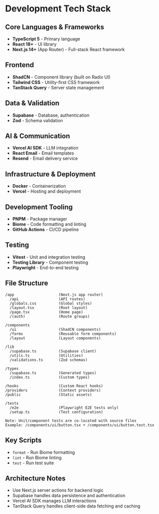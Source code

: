 # Development Tech Stack

## Core Languages & Frameworks
- **TypeScript 5** - Primary language
- **React 18+** - UI library
- **Next.js 14+** (App Router) - Full-stack React framework

## Frontend
- **ShadCN** - Component library (built on Radix UI)
- **Tailwind CSS** - Utility-first CSS framework
- **TanStack Query** - Server state management

## Data & Validation
- **Supabase** - Database, authentication
- **Zod** - Schema validation

## AI & Communication
- **Vercel AI SDK** - LLM integration
- **React Email** - Email templates
- **Resend** - Email delivery service

## Infrastructure & Deployment
- **Docker** - Containerization
- **Vercel** - Hosting and deployment

## Development Tooling
- **PNPM** - Package manager
- **Biome** - Code formatting and linting
- **GitHub Actions** - CI/CD pipeline

## Testing
- **Vitest** - Unit and integration testing
- **Testing Library** - Component testing
- **Playwright** - End-to-end testing

## File Structure
```
/app                    (Next.js app router)
  /api                  (API routes)
  /globals.css          (Global styles)
  /layout.tsx           (Root layout)
  /page.tsx             (Home page)
  /(auth)               (Route groups)

/components
  /ui                   (ShadCN components)
  /forms                (Reusable form components)
  /layout               (Layout components)

/lib
  /supabase.ts          (Supabase client)
  /utils.ts             (Utilities)
  /validations.ts       (Zod schemas)

/types
  /supabase.ts          (Generated types)
  /index.ts             (Custom types)

/hooks                  (Custom React hooks)
/providers              (Context providers)
/public                 (Static assets)

/tests
  /e2e                  (Playwright E2E tests only)
  /setup.ts             (Test configuration)

Note: Unit/component tests are co-located with source files
Example: /components/ui/button.tsx + /components/ui/button.test.tsx
```

## Key Scripts
- `format` - Run Biome formatting
- `lint` - Run Biome linting
- `test` - Run test suite

## Architecture Notes
- Use Next.js server actions for backend logic
- Supabase handles data persistence and authentication
- Vercel AI SDK manages LLM interactions
- TanStack Query handles client-side data fetching and caching